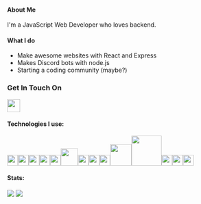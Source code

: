 #### About Me
I'm a JavaScript Web Developer who loves backend.

#### What I do
- Make awesome websites with React and Express
- Makes Discord bots with node.js
- Starting a coding community (maybe?)

### Get In Touch On
[<img src="https://discord.com/assets/94db9c3c1eba8a38a1fcf4f223294185.png" width="30px">](https://discord.gg/MnKfuaF)

#### Technologies I use:
<img src="https://upload.wikimedia.org/wikipedia/commons/thumb/9/99/Unofficial_JavaScript_logo_2.svg/768px-Unofficial_JavaScript_logo_2.svg.png" width="25px"><img src="https://upload.wikimedia.org/wikipedia/commons/thumb/c/c3/Python-logo-notext.svg/600px-Python-logo-notext.svg.png" width="25px"><img src="https://www.pngfind.com/pngs/m/452-4521456_scss-logo-hd-png-download.png" width="25px"><img src="https://upload.wikimedia.org/wikipedia/commons/thumb/4/47/React.svg/1200px-React.svg.png" width="25px"><img src="https://encrypted-tbn0.gstatic.com/images?q=tbn%3AANd9GcRZxKKgxGHZ2z-F5BibyppZKwo6atnkWu5IJzGpxO5JD3tGpg4ti15LLIndcSr-r2WvP1xmon1oTg6ZpgC6Uui4YcaHAcs-qe8xJHIo&usqp=CAU&ec=45707745" width="25px"><img src="https://upload.wikimedia.org/wikipedia/commons/thumb/d/d9/Node.js_logo.svg/320px-Node.js_logo.svg.png" width="40px"><img src="https://upload.wikimedia.org/wikipedia/commons/thumb/3/35/Tux.svg/1200px-Tux.svg.png" width="25px"><img src="https://upload.wikimedia.org/wikipedia/commons/2/29/Postgresql_elephant.svg" width="25px"><img src="https://git-scm.com/images/logos/logomark-orange@2x.png" width="25px"><img src="https://www.djangoproject.com/m/img/logos/django-logo-negative.png" width="50px"><img src="https://expressjs.com/images/express-facebook-share.png" width="70px"><img src="https://discord.js.org/static/logo-square.png" width="25px"><img src="https://www.iconfinder.com/data/icons/redis-2/1451/Untitled-2-512.png" width="25px"><img src="https://www.docker.com/sites/default/files/d8/styles/role_icon/public/2019-07/Moby-logo.png?itok=sYH_JEaJ" width="25px">

#### Stats: 
<img align="center" src="https://github-readme-stats.vercel.app/api/?username=callbacc&theme=dark" /> 
<img align="center" src="https://github-readme-stats.vercel.app/api/top-langs/?username=callbacc&theme=dark" />
